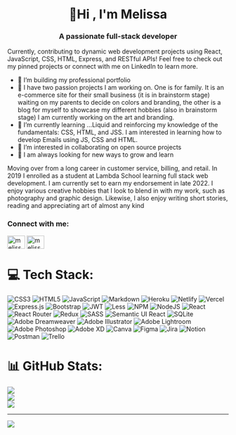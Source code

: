 <h1 align="center">👋Hi , I'm Melissa</h1>
<h3 align="center">A passionate full-stack developer</h3>

Currently, contributing to dynamic web development projects using React, JavaScript, CSS, HTML, Express, and RESTful APIs! Feel free to check out my pinned projects or connect with me on LinkedIn to learn more.

- 💁 I’m building my professional portfolio
- 🎨 I have two passion projects I am working on. One is for family. It is an e-commerce site for their small business (it is in brainstorm stage) waiting on my parents to decide on colors and branding, the other is a blog for myself to showcase my different hobbies (also in brainstorm stage) I am currently working on the art and branding. 
- 📃 I’m currently learning ...Liquid and reinforcing my knowledge of the fundamentals: CSS, HTML, and JSS. I am interested in learning how to develop Emails using JS, CSS and HTML.
- 👯 I’m interested in collaborating on open source projects
- 📝 I am always looking for new ways to grow and learn

Moving over from a long career in customer service, billing, and retail. In 2019 I enrolled as a student at Lambda School learning full stack web development. I am currently set to earn my endorsement in late 2022. I enjoy various creative hobbies that I look to blend in with my work, such as photography and graphic design. Likewise, I also enjoy writing short stories, reading and appreciating art of almost any kind


<h3 align="left">Connect with me:</h3>
<p align="left">
<a href="https://linkedin.com/in/melissa-m-mackie" target="blank"><img align="center" src="https://raw.githubusercontent.com/rahuldkjain/github-profile-readme-generator/master/src/images/icons/Social/linked-in-alt.svg" alt="melissa-m-mackie" height="30" width="40" /></a>
<a href="https://www.hackerrank.com/melissa_mackie" target="blank"><img align="center" src="https://raw.githubusercontent.com/rahuldkjain/github-profile-readme-generator/master/src/images/icons/Social/hackerrank.svg" alt="melissa_mackie" height="30" width="40" /></a>
</p>


# 💻 Tech Stack:
![CSS3](https://img.shields.io/badge/css3-%231572B6.svg?style=flat-square&logo=css3&logoColor=white) ![HTML5](https://img.shields.io/badge/html5-%23E34F26.svg?style=flat-square&logo=html5&logoColor=white) ![JavaScript](https://img.shields.io/badge/javascript-%23323330.svg?style=flat-square&logo=javascript&logoColor=%23F7DF1E) ![Markdown](https://img.shields.io/badge/markdown-%23000000.svg?style=flat-square&logo=markdown&logoColor=white) ![Heroku](https://img.shields.io/badge/heroku-%23430098.svg?style=flat-square&logo=heroku&logoColor=white) ![Netlify](https://img.shields.io/badge/netlify-%23000000.svg?style=flat-square&logo=netlify&logoColor=#00C7B7) ![Vercel](https://img.shields.io/badge/vercel-%23000000.svg?style=flat-square&logo=vercel&logoColor=white) ![Express.js](https://img.shields.io/badge/express.js-%23404d59.svg?style=flat-square&logo=express&logoColor=%2361DAFB) ![Bootstrap](https://img.shields.io/badge/bootstrap-%23563D7C.svg?style=flat-square&logo=bootstrap&logoColor=white) ![JWT](https://img.shields.io/badge/JWT-black?style=flat-square&logo=JSON%20web%20tokens) ![Less](https://img.shields.io/badge/less-2B4C80?style=flat-square&logo=less&logoColor=white) ![NPM](https://img.shields.io/badge/NPM-%23000000.svg?style=flat-square&logo=npm&logoColor=white) ![NodeJS](https://img.shields.io/badge/node.js-6DA55F?style=flat-square&logo=node.js&logoColor=white) ![React](https://img.shields.io/badge/react-%2320232a.svg?style=flat-square&logo=react&logoColor=%2361DAFB) ![React Router](https://img.shields.io/badge/React_Router-CA4245?style=flat-square&logo=react-router&logoColor=white) ![Redux](https://img.shields.io/badge/redux-%23593d88.svg?style=flat-square&logo=redux&logoColor=white) ![SASS](https://img.shields.io/badge/SASS-hotpink.svg?style=flat-square&logo=SASS&logoColor=white) ![Semantic UI React](https://img.shields.io/badge/Semantic%20UI%20React-%2335BDB2.svg?style=flat-square&logo=SemanticUIReact&logoColor=white) ![SQLite](https://img.shields.io/badge/sqlite-%2307405e.svg?style=flat-square&logo=sqlite&logoColor=white) ![Adobe Dreamweaver](https://img.shields.io/badge/Adobe%20Dreamweaver-FF61F6.svg?style=flat-square&logo=Adobe%20Dreamweaver&logoColor=white) ![Adobe Illustrator](https://img.shields.io/badge/adobeillustrator-%23FF9A00.svg?style=flat-square&logo=adobeillustrator&logoColor=white) ![Adobe Lightroom](https://img.shields.io/badge/Adobe%20Lightroom-31A8FF.svg?style=flat-square&logo=Adobe%20Lightroom&logoColor=white) ![Adobe Photoshop](https://img.shields.io/badge/adobephotoshop-%2331A8FF.svg?style=flat-square&logo=adobephotoshop&logoColor=white) ![Adobe XD](https://img.shields.io/badge/Adobe%20XD-470137?style=flat-square&logo=Adobe%20XD&logoColor=#FF61F6) ![Canva](https://img.shields.io/badge/Canva-%2300C4CC.svg?style=flat-square&logo=Canva&logoColor=white) 	![Figma](https://img.shields.io/badge/figma-%23F24E1E.svg?style=flat-square&logo=figma&logoColor=white) ![Jira](https://img.shields.io/badge/jira-%230A0FFF.svg?style=flat-square&logo=jira&logoColor=white) ![Notion](https://img.shields.io/badge/Notion-%23000000.svg?style=flat-square&logo=notion&logoColor=white) ![Postman](https://img.shields.io/badge/Postman-FF6C37?style=flat-square&logo=postman&logoColor=white) ![Trello](https://img.shields.io/badge/Trello-%23026AA7.svg?style=flat-square&logo=Trello&logoColor=white)
# 📊 GitHub Stats:
![](https://github-readme-stats.vercel.app/api?username=wolfaholic&theme=dark&hide_border=false&include_all_commits=true&count_private=false)<br/>
![](https://github-readme-streak-stats.herokuapp.com/?user=wolfaholic&theme=dark&hide_border=false)<br/>
![](https://github-readme-stats.vercel.app/api/top-langs/?username=wolfaholic&theme=dark&hide_border=false&include_all_commits=true&count_private=false&layout=compact)

---
[![](https://visitcount.itsvg.in/api?id=wolfaholic&icon=0&color=0)](https://visitcount.itsvg.in)

